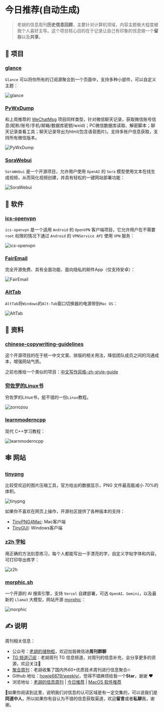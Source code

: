 # 今日推荐(自动生成)

> 老胡的信息周刊**历史信息回顾**，主要针对计算机领域，内容主题极大程度被我个人喜好主导。这个项目核心目的在于记录让自己有印象的信息做一个**留存**以及**共享**。


## 🎯 项目 

### [glance](https://github.com/glanceapp/glance)

`Glance` 可以将你所有的订阅源聚合到一个页面中，支持多种小部件，可以自定义主题：

![glance](https://images-1252557999.file.myqcloud.com/uPic/glance.jpg) 

### [PyWxDump](https://github.com/xaoyaoo/PyWxDump)

和上周推荐的 [WeChatMsg](https://weekly.howie6879.com/2023/11-27~12-03.%E8%80%81%E8%83%A1%E7%9A%84%E5%91%A8%E5%88%8A%EF%BC%88%E7%AC%AC118%E6%9C%9F%EF%BC%89.html) 项目同样类型，针对微信聊天记录，获取微信账号信息(昵称/账号/手机/邮箱/数据库密钥/wxid)；PC微信数据库读取、解密脚本；聊天记录查看工具；聊天记录导出为html(包含语音图片)。支持多账户信息获取，支持所有微信版本。

![PyWxDump](https://images-1252557999.file.myqcloud.com/uPic/PyWxDump.png) 

### [SoraWebui](https://github.com/SoraWebui/SoraWebui)

`SoraWebui` 是一个开源项目，允许用户使用 `OpenAI` 的 `Sora` 模型使用文本在线生成视频，从而简化视频创建，并具有轻松的一键网站部署功能：

![SoraWebui](https://images-1252557999.file.myqcloud.com/uPic/SoraWebui.jpeg) 

## 🤖 软件 

### [ics-openvpn](https://github.com/schwabe/ics-openvpn)

`ics-openvpn` 是一个适用 `Android`  的 `OpenVPN` 客户端项目，它允许用户在不需要 `root` 权限的情况下通过 `Android` 的 `VPNService API` 使用 `VPN` 服务：

![ics-openvpn](https://images-1252557999.file.myqcloud.com/uPic/g0QLis.png) 

### [FairEmail](https://github.com/M66B/FairEmail)

完全开源免费、具有全面功能、面向隐私的邮件App（仅支持安卓）：

![FairEmail](https://images-1252557999.file.myqcloud.com/uPic/FairEmail.png) 

### [AltTab](https://alt-tab-macos.netlify.app/)

`AltTab`将`Windows`的`Alt-Tab`窗口切换器的电源带到`Mac OS`：

![AltTab](https://images-1252557999.file.myqcloud.com/uPic/6YohNK.jpg) 

## 👀 资料 

### [chinese-copywriting-guidelines](https://github.com/sparanoid/chinese-copywriting-guidelines/blob/master/README.zh-Hans.md)

这个开源项目的在于统一中文文案、排版的相关用法，降低团队成员之间的沟通成本，增强网站气质。

之前也推给一个类似的项目：[中文写作风格-zh-style-guide](https://weekly.howie6879.com/2022/05-02~05-07.%E6%88%91%E7%9A%84%E5%91%A8%E5%88%8A%EF%BC%88%E7%AC%AC038%E6%9C%9F%EF%BC%89.html?h=%E6%8E%92%E7%89%88#zh-style-guide) 

### [穷佐罗的Linux书](https://zorrozou.github.io/)

穷佐罗的Linux书，挺不错的一份`Linux`教程。

![zorrozou](https://images-1252557999.file.myqcloud.com/uPic/zorrozou.jpg) 

### [learnmoderncpp](https://learnmoderncpp.com/)

现代 C++学习教程：

![learnmoderncpp](https://images-1252557999.file.myqcloud.com/uPic/learnmoderncpp.jpg) 

## 🕸 网站 

### [tinypng](https://tinypng.com/)

比较受欢迎的图片压缩工具，官方给出的数据显示，PNG 文件最高能减小 70%的体积。

![tinypng](https://images-1252557999.file.myqcloud.com/uPic/8s8ltr.png)

如果你不喜欢在网页上操作，开源社区提供了各种版本的支持：

- [TinyPNG4Mac](https://github.com/kyleduo/TinyPNG4Mac/blob/master/README_ZH.md): Mac客户端
- [TinyGUI](https://github.com/chenjing1294/TinyGUI): Windows客户端 

### [z2h 字帖](https://paper.z2h.cn/)

用正确的方法刻意练习，每个人都能写出一手漂亮的字，自定义字帖字体和内容，可打印导出练字：

![z2h](https://images-1252557999.file.myqcloud.com/uPic/z2h.jpg) 

### [morphic.sh](https://www.morphic.sh/)

一个开源的 AI 搜索引擎，支持 `Vercel` 自建部署，可选 `OpenAI、Gemini`，以及最新的 `Llama3` 大模型，网站开源 [morphic](https://github.com/miurla/morphic)：

![morphic](https://images-1252557999.file.myqcloud.com/uPic/morphic.jpg) 

## ✍️ 说明

周刊相关信息：

- 公众号：[老胡的储物柜](https://images-1252557999.file.myqcloud.com/uPic/ETIbMe.jpg)，欢迎加我微信进**周刊群聊**
- [TG 频道订阅](https://t.me/howie_weekly)：老胡周刊 TG 信息频道，对周刊的信息补充，会分享更多的资源，欢迎关注👏
- [聚合周刊](https://www.fre321.com/weekly)：老胡收集了国内外60+优质技术周刊进行信息聚合🔥
- Github 地址：[howie6879/weekly/](https://github.com/howie6879/weekly/)，觉得不错麻烦给我一个**Star**，谢谢 ❤️
- 浏览地址：[老胡的信息周刊](https://weekly.howie6879.com) | [今日推荐](https://weekly.howie6879.com/recommend/index.html) | [MacOS 软件推荐](https://weekly.howie6879.com/soft/mac.html)

🙌如果你阅读到这里，说明我们对信息的认可区域是有一定交集的，可以说我们是**同道中人**，所以如果你有自认为不错的信息获取渠道，欢迎**留言**或者**私聊**我，谢谢。